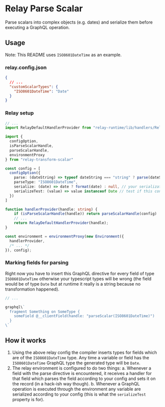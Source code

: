 # Relay Parse Scalar

Parse scalars into complex objects (e.g. dates) and serialize them before
executing a GraphQL operation.

## Usage

Note: This README uses `ISO8601DateTime` as an example.

### relay.config.json

```JSON
{
  // ...
  "customScalarTypes": {
    "ISO8601DateTime": "Date"
  }
}
```

### Relay setup

```typescript
// ...
import RelayDefaultHandlerProvider from "relay-runtime/lib/handlers/RelayDefaultHandlerProvider";

import {
  configOption,
  isParseScalarHandle,
  parseScalarHandle,
  environmentProxy
} from "relay-transform-scalar"

const config = [
  configOption({
    parse: (dateString) => typeof dateString === "string" ? parse(dateString) : null, // your parse logic here
    parseType: "ISO8601DateTime",
    serialize: (date) => date ? format(date) : null, // your serialization logic here
    serializeTest: (value) => value instanceof Date // test if this config option should be used for serialization
  })
]

function handlerProvider(handle: string) {
    if (isParseScalarHandle(handle)) return parseScalarHandle(config)
    // ...
    return RelayDefaultHandlerProvider(handle);
}

const environment = environmentProxy(new Environment({
  handlerProvider,
  /* ... */
}), config);
```

### Marking fields for parsing

Right now you have to insert this GraphQL directive for every field of type
`ISO8601DateTime` otherwise your typescript types will be wrong (the field
would be of type `Date` but at runtime it really is a string because
no transformation happened).

```typescript
// ...

graphql\`
  fragment Something on SomeType {
    someField @__clientField(handle: "parseScalar(ISO8601DateTime)")
  }
\`
```

## How it works

1. Using the above relay config the compiler inserts types for fields which are of
the `ISO8601DateTime` type. Any time a variable or field has the
`ISO8601DateTime` GraphQL type the generated type will be `Date`.
2. The relay environment is configured to do two things:
  a. Whenever a field with the parse directive is encountered, it receives a
  handler for that field which parses the field according to your config and
  sets it on the record (in a hack-ish way though).
  b. Whenever a GraphQL operation is executed through the environment any
  variable are serialized according to your config (this is what the `serializeTest`
  property is for).
